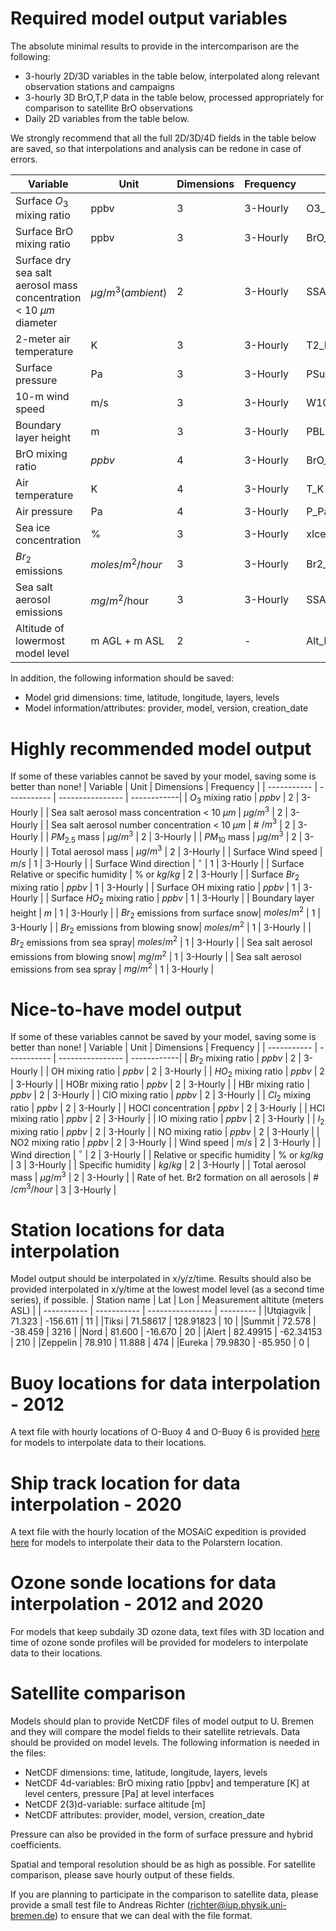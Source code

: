 # Required model output variables
The absolute minimal results to provide in the intercomparison are the following:
- 3-hourly 2D/3D variables in the table below, interpolated along relevant observation stations and campaigns
- 3-hourly 3D BrO,T,P data in the table below, processed appropriately for comparison to satellite BrO observations
- Daily 2D variables from the table below.

We strongly recommend that all the full 2D/3D/4D fields in the table below are saved, so that interpolations and analysis can be redone in case of errors.

| Variable      | Unit | Dimensions | Frequency | name in file |
| ----------- | ----------- | ---------------- | ------------|------------|
| Surface $O_3$ mixing ratio | ppbv | 3 | 3-Hourly | O3_surface_ppbv |
| Surface BrO mixing ratio | ppbv | 3 | 3-Hourly | BrO_surface_ppbv |
| Surface dry sea salt aerosol mass concentration < 10 ${\mu}m$ diameter | $\mu g/m^{3} (ambient)$ | 2 | 3-Hourly | SSA_mass |
| 2-meter air temperature | K | 3 | 3-Hourly | T2_K |
| Surface pressure | Pa | 3 | 3-Hourly | PSurf_Pa |
| 10-m wind speed | m/s | 3 | 3-Hourly | W10_m_s |
| Boundary layer height | m | 3 | 3-Hourly | PBLH_m |
| BrO mixing ratio  | $ppbv$ | 4 | 3-Hourly | BrO_ppbv |
| Air temperature | K | 4 | 3-Hourly | T_K |
| Air pressure  | Pa | 4 | 3-Hourly | P_Pa |
| Sea ice concentration | \% | 3 | 3-Hourly | xIce_perc |
| $Br_2$ emissions| $moles/m^{2}/hour$ | 3 | 3-Hourly | Br2_emiss_mol_m2_hour |
| Sea salt aerosol emissions| $mg/m^{2}$/hour | 3 | 3-Hourly | SSA_emiss_mg_m2_hour |
| Altitude of lowermost model level | m AGL + m ASL| 2 | - | Alt_lev0_m |

In addition, the following information should be saved:
- Model grid dimensions: time, latitude, longitude, layers, levels
- Model information/attributes: provider, model, version, creation_date

# Highly recommended model output
If some of these variables cannot be saved by your model, saving some is better than none!
| Variable      | Unit | Dimensions | Frequency |
| ----------- | ----------- | ---------------- | ------------|
| $O_3$ mixing ratio | $ppbv$ | 2 | 3-Hourly |
| Sea salt aerosol mass concentration < 10 ${\mu}m$ | $\mu g/m^{3}$ | 2 | 3-Hourly |
| Sea salt aerosol number concentration < 10 ${\mu}m$ | \# $/m^{3}$ | 2 | 3-Hourly |
| $PM_{2.5}$ mass  | ${\mu}g/m^{3}$ | 2 | 3-Hourly |
| $PM_{10}$  mass | ${\mu}g/m^{3}$ | 2 | 3-Hourly |
| Total aerosol mass | ${\mu}g/m^{3}$ | 2 | 3-Hourly |
| Surface Wind speed | $m/s$ | 1 | 3-Hourly |
| Surface Wind direction | $^\circ$ | 1 | 3-Hourly |
| Surface Relative or specific humidity | \% or $kg/kg$ | 2 | 3-Hourly |
| Surface $Br_2$ mixing ratio | $ppbv$ | 1 | 3-Hourly |
| Surface OH mixing ratio | $ppbv$ | 1 | 3-Hourly |
| Surface $HO_2$ mixing ratio | $ppbv$ | 1 | 3-Hourly |
| Boundary layer height | $m$ | 1 | 3-Hourly |
| $Br_2$ emissions from surface snow| $moles/m^{2}$ | 1 | 3-Hourly |
| $Br_2$ emissions from blowing snow| $moles/m^{2}$ | 1 | 3-Hourly |
| $Br_2$ emissions from sea spray| $moles/m^{2}$ | 1 | 3-Hourly |
| Sea salt aerosol emissions from blowing snow| $mg/m^{2}$ | 1 | 3-Hourly |
| Sea salt aerosol emissions from sea spray | $mg/m^{2}$ | 1 | 3-Hourly |

# Nice-to-have model output
If some of these variables cannot be saved by your model, saving some is better than none!
| Variable      | Unit | Dimensions | Frequency |
| ----------- | ----------- | ---------------- | ------------|
| $Br_2$ mixing ratio | $ppbv$ | 2 | 3-Hourly |
| OH mixing ratio | $ppbv$ | 2 | 3-Hourly |
| $HO_2$ mixing ratio | $ppbv$ | 2 | 3-Hourly |
| HOBr mixing ratio | $ppbv$ | 2 | 3-Hourly |
| HBr mixing ratio | $ppbv$ | 2 | 3-Hourly |
| ClO mixing ratio | $ppbv$ | 2 | 3-Hourly |
| $Cl_2$ mixing ratio | $ppbv$ | 2 | 3-Hourly |
| HOCl concentration | $ppbv$ | 2 | 3-Hourly |
| HCl mixing ratio | $ppbv$ | 2 | 3-Hourly |
| IO mixing ratio | $ppbv$ | 2 | 3-Hourly |
| $I_2$ mixing ratio | $ppbv$ | 2 | 3-Hourly |
| NO mixing ratio | $ppbv$ | 2 | 3-Hourly |
| NO2 mixing ratio | $ppbv$ | 2 | 3-Hourly |
| Wind speed | $m/s$ | 2 | 3-Hourly |
| Wind direction | $^\circ$ | 2 | 3-Hourly |
| Relative or specific humidity | \% or $kg/kg$ | 3 | 3-Hourly |
| Specific humidity | $kg/kg$ | 2 | 3-Hourly |
| Total aerosol mass | ${\mu}g/m^{3}$ | 2 | 3-Hourly |
| Rate of het. Br2 formation on all aerosols | \# $/cm^{3}/hour$ | 3 | 3-Hourly |


# Station locations for data interpolation
Model output should be interpolated in x/y/z/time. Results should also be provided  interpolated in x/y/time at the lowest model level (as a second time series), if possible.
| Station name      | Lat | Lon | Measurement altitute (meters ASL) |
| ----------- | ----------- | ---------------- | ---------  |
|Utqiagvik    | 71.323 |  -156.611 | 11 |
|Tiksi  | 71.58617 | 128.91823 | 10 |
|Summit | 72.578 | -38.459 | 3216 |
|Nord  | 81.600 | -16.670 | 20 |
|Alert | 82.49915 | -62.34153 | 210 |
|Zeppelin | 78.910  | 11.888 | 474 |
|Eureka | 79.9830 | -85.950 | 0 |

# Buoy locations for data interpolation - 2012
A text file with hourly locations of O-Buoy 4 and O-Buoy 6 is provided [here](O-buoys_track_B4_B6_Spring2012.txt) for models to interpolate data to their locations.

# Ship track location for data interpolation - 2020 
A text file with the hourly location of the MOSAiC expedition is provided [here](Shiptrack_Polarstern_MOSAiC_Spring2020.txt) for models to interpolate their data to the Polarstern location.

# Ozone sonde locations for data interpolation - 2012 and 2020
For models that keep subdaily 3D ozone data, text files with 3D location and time of ozone sonde profiles will be provided for modelers to interpolate data to their locations. 

# Satellite comparison
Models should plan to provide NetCDF files of model output to U. Bremen and they will compare the model fields to their satellite retrievals. Data should be provided on model levels. The following information is needed in the files:
 
- NetCDF dimensions: time, latitude, longitude, layers, levels
- NetCDF 4d-variables: BrO mixing ratio [ppbv] and temperature [K] at level centers, pressure [Pa] at level interfaces
- NetCDF 2(3)d-variable: surface altitude [m]
- NetCDF attributes: provider, model, version, creation_date

Pressure can also be provided in the form of surface pressure and hybrid coefficients.

Spatial and temporal resolution should be as high as possible. For satellite comparison, please save hourly output of these fields.

If you are planning to participate in the comparison to satellite data, please provide a small test file to Andreas Richter (richter@iup.physik.uni-bremen.de) to ensure that we can deal with the file format.
